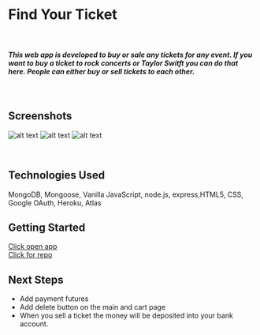 # Find Your Ticket
​
##### This web app is developed to buy or sale any tickets for any event. If you want to buy a ticket to rock concerts or Taylor Switft you can do that here. People can either buy or sell tickets to each other. 
​
## Screenshots
​![alt text](https://i.imgur.com/lAZpz8n.jpg "Logo Title Text 1")
​![alt text](https://i.imgur.com/qFJ4AFI.jpg "Logo Title Text 1")
​![alt text](https://i.imgur.com/kUNHEiT.jpg "Logo Title Text 1")

​
## Technologies Used
MongoDB, Mongoose, Vanilla JavaScript, node.js, express,HTML5, CSS, Google OAuth, Heroku, Atlas
​
## Getting Started

​[Click open app](https://find-your-event.herokuapp.com/) <br>
​[Click for repo](https://https://github.com/Amir9499-99/Find-Your-Event/)

## Next Steps
- Add payment futures
- Add delete button on the main and cart page
- When you sell a ticket the money will be deposited into your bank account.

